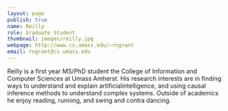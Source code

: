 ```yaml
---
layout: page
publish: true
name: Reilly
role: Graduate Student
thumbnail: images/reilly.jpg
webpage: http://www.cs.umass.edu/~rngrant
email: rngrant@cs.umass.edu
---
```


Reilly is a first year MS/PhD student the College of Information and Computer Sciences at Umass Amherst.
His research interests are in finding ways to understand and explain artificialintelligence, and using causal
inference methods to understand complex systems. Outside of academics he
enjoy reading, running, and swing and contra dancing.
